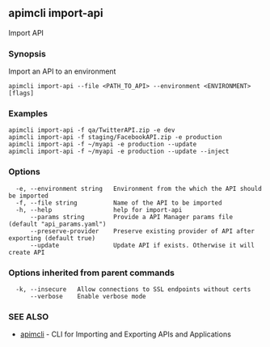 ## apimcli import-api

Import API

### Synopsis


Import an API to an environment

```
apimcli import-api --file <PATH_TO_API> --environment <ENVIRONMENT> [flags]
```

### Examples

```
apimcli import-api -f qa/TwitterAPI.zip -e dev
apimcli import-api -f staging/FacebookAPI.zip -e production
apimcli import-api -f ~/myapi -e production --update
apimcli import-api -f ~/myapi -e production --update --inject
```

### Options

```
  -e, --environment string   Environment from the which the API should be imported
  -f, --file string          Name of the API to be imported
  -h, --help                 help for import-api
      --params string        Provide a API Manager params file (default "api_params.yaml")
      --preserve-provider    Preserve existing provider of API after exporting (default true)
      --update               Update API if exists. Otherwise it will create API
```

### Options inherited from parent commands

```
  -k, --insecure   Allow connections to SSL endpoints without certs
      --verbose    Enable verbose mode
```

### SEE ALSO
* [apimcli](apimcli.md)	 - CLI for Importing and Exporting APIs and Applications

